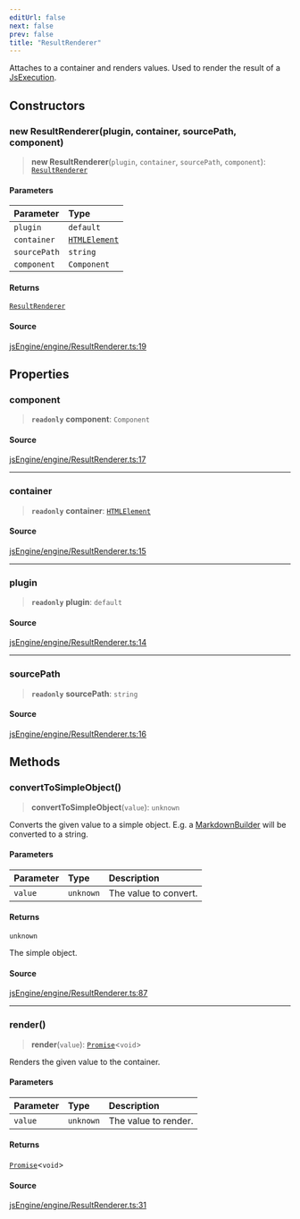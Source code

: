 ```yaml
---
editUrl: false
next: false
prev: false
title: "ResultRenderer"
---
```


Attaches to a container and renders values.
Used to render the result of a [JsExecution](../../../../../obsidian-js-engine-plugin-docs/api/classes/jsexecution).

## Constructors

### new ResultRenderer(plugin, container, sourcePath, component)

> **new ResultRenderer**(`plugin`, `container`, `sourcePath`, `component`): [`ResultRenderer`](/obsidian-js-engine-plugin-docs/api/classes/resultrenderer/)

#### Parameters

| Parameter | Type |
| :------ | :------ |
| `plugin` | `default` |
| `container` | [`HTMLElement`](https://developer.mozilla.org/docs/Web/API/HTMLElement) |
| `sourcePath` | `string` |
| `component` | `Component` |

#### Returns

[`ResultRenderer`](/obsidian-js-engine-plugin-docs/api/classes/resultrenderer/)

#### Source

[jsEngine/engine/ResultRenderer.ts:19](https://github.com/mProjectsCode/obsidian-js-engine-plugin/blob/9978dd39a18406d0dee0b76dd4311dc0c6857428/jsEngine/engine/ResultRenderer.ts#L19)

## Properties

### component

> **`readonly`** **component**: `Component`

#### Source

[jsEngine/engine/ResultRenderer.ts:17](https://github.com/mProjectsCode/obsidian-js-engine-plugin/blob/9978dd39a18406d0dee0b76dd4311dc0c6857428/jsEngine/engine/ResultRenderer.ts#L17)

***

### container

> **`readonly`** **container**: [`HTMLElement`](https://developer.mozilla.org/docs/Web/API/HTMLElement)

#### Source

[jsEngine/engine/ResultRenderer.ts:15](https://github.com/mProjectsCode/obsidian-js-engine-plugin/blob/9978dd39a18406d0dee0b76dd4311dc0c6857428/jsEngine/engine/ResultRenderer.ts#L15)

***

### plugin

> **`readonly`** **plugin**: `default`

#### Source

[jsEngine/engine/ResultRenderer.ts:14](https://github.com/mProjectsCode/obsidian-js-engine-plugin/blob/9978dd39a18406d0dee0b76dd4311dc0c6857428/jsEngine/engine/ResultRenderer.ts#L14)

***

### sourcePath

> **`readonly`** **sourcePath**: `string`

#### Source

[jsEngine/engine/ResultRenderer.ts:16](https://github.com/mProjectsCode/obsidian-js-engine-plugin/blob/9978dd39a18406d0dee0b76dd4311dc0c6857428/jsEngine/engine/ResultRenderer.ts#L16)

## Methods

### convertToSimpleObject()

> **convertToSimpleObject**(`value`): `unknown`

Converts the given value to a simple object.
E.g. a [MarkdownBuilder](../../../../../obsidian-js-engine-plugin-docs/api/classes/markdownbuilder) will be converted to a string.

#### Parameters

| Parameter | Type | Description |
| :------ | :------ | :------ |
| `value` | `unknown` | The value to convert. |

#### Returns

`unknown`

The simple object.

#### Source

[jsEngine/engine/ResultRenderer.ts:87](https://github.com/mProjectsCode/obsidian-js-engine-plugin/blob/9978dd39a18406d0dee0b76dd4311dc0c6857428/jsEngine/engine/ResultRenderer.ts#L87)

***

### render()

> **render**(`value`): [`Promise`](https://developer.mozilla.org/docs/Web/JavaScript/Reference/Global_Objects/Promise)\<`void`\>

Renders the given value to the container.

#### Parameters

| Parameter | Type | Description |
| :------ | :------ | :------ |
| `value` | `unknown` | The value to render. |

#### Returns

[`Promise`](https://developer.mozilla.org/docs/Web/JavaScript/Reference/Global_Objects/Promise)\<`void`\>

#### Source

[jsEngine/engine/ResultRenderer.ts:31](https://github.com/mProjectsCode/obsidian-js-engine-plugin/blob/9978dd39a18406d0dee0b76dd4311dc0c6857428/jsEngine/engine/ResultRenderer.ts#L31)

